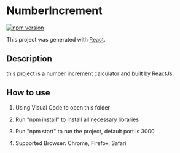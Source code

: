 # NumberIncrement

[![npm version](https://img.shields.io/npm/v/react.svg?style=flat)](https://www.npmjs.com/package/react)

This project was generated with [React](https://github.com/facebook/react).

## Description

this project is a number increment calculator and built by ReactJs.

## How to use

1. Using Visual Code to open this folder

2. Run "npm install" to install all necessary libraries

3. Run "npm start" to run the project, default port is 3000

4. Supported Browser: Chrome, Firefox, Safari
